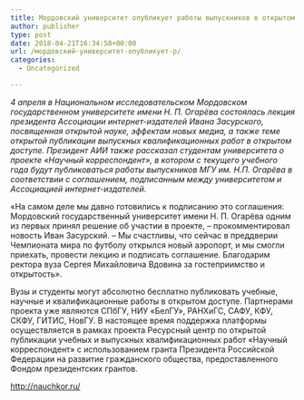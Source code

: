 ```yaml
---
title: Мордовский университет опубликует работы выпускников в открытом доступе
author: publisher
type: post
date: 2018-04-21T16:34:58+00:00
url: /мордовский-университет-опубликует-р/
categories:
  - Uncategorized

---
```

*4 апреля в Национальном исследовательском Мордовском государственном университете имени Н. П. Огарёва состоялась лекция президента Ассоциации интернет-издателей Ивана Засурского, посвященная открытой науке, эффектам новых медиа, а также теме открытой публикации выпускных квалификационных работ в открытом доступе. Президент АИИ также рассказал студентам университета о проекте «Научный корреспондент», в котором с текущего учебного года будут публиковаться работы выпускников МГУ им. Н.П. Огарёва в соответствии с соглашением, подписанным между университетом и Ассоциацией интернет-издателей.*

«На самом деле мы давно готовились к подписанию это соглашения: Мордовский государственный университет имени Н. П. Огарёва одним из первых принял решение об участии в проекте, – прокомментировал новость Иван Засурский. – Мы счастливы, что сейчас в преддверии Чемпионата мира по футболу открылся новый аэропорт, и мы смогли приехать, провести лекцию и подписать соглашение. Благодарим ректора вуза Сергея Михайловича Вдовина за гостеприимство и открытость».</p> 

Вузы и студенты могут абсолютно бесплатно публиковать учебные, научные и квалификационные работы в открытом доступе. Партнерами проекта уже являются СПбГУ, НИУ «БелГУ», РАНХиГС, САФУ, КФУ, СКФУ, ГИТИС, НовГУ. В настоящее время поддержка платформы осуществляется в рамках проекта Ресурсный центр по открытой публикации учебных и выпускных квалификационных работ «Научный корреспондент» с использованием гранта Президента Российской Федерации на развитие гражданского общества, предоставленного Фондом президентских грантов.</article> 

http://nauchkor.ru/
